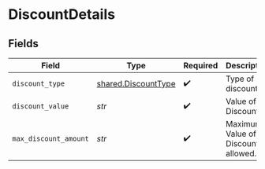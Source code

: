# DiscountDetails


## Fields

| Field                                                      | Type                                                       | Required                                                   | Description                                                |
| ---------------------------------------------------------- | ---------------------------------------------------------- | ---------------------------------------------------------- | ---------------------------------------------------------- |
| `discount_type`                                            | [shared.DiscountType](../../models/shared/discounttype.md) | :heavy_check_mark:                                         | Type of discount                                           |
| `discount_value`                                           | *str*                                                      | :heavy_check_mark:                                         | Value of Discount.                                         |
| `max_discount_amount`                                      | *str*                                                      | :heavy_check_mark:                                         | Maximum Value of Discount allowed.                         |
